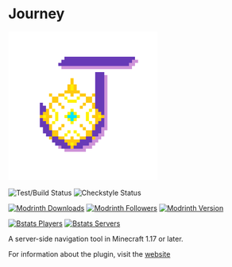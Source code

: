 # Journey
<img src="logo.png" alt="Journey Logo" width="300"/>

![Test/Build Status](https://img.shields.io/github/actions/workflow/status/whimxiqal/journey/build.yml?branch=main&label=Test%2FBuild&style=for-the-badge "Test/build status")
![Checkstyle Status](https://img.shields.io/github/actions/workflow/status/whimxiqal/journey/checkstyle.yml?branch=main?label=Checkstyle&style=for-the-badge "Checkstyle status")

[![Modrinth Downloads](https://img.shields.io/modrinth/dt/journey?style=for-the-badge "Modrinth downloads")](https://modrinth.com/plugin/journey)
[![Modrinth Followers](https://img.shields.io/modrinth/followers/journey?style=for-the-badge "Modrinth followers")](https://modrinth.com/plugin/journey)
[![Modrinth Version](https://img.shields.io/modrinth/v/journey?style=for-the-badge "Modrinth version")](https://modrinth.com/plugin/journey)

[![Bstats Players](https://img.shields.io/bstats/players/17665?style=for-the-badge "Bstats players")](https://bstats.org/plugin/bukkit/Journey/17665)
[![Bstats Servers](https://img.shields.io/bstats/servers/17665?style=for-the-badge "Bstats servers")](https://bstats.org/plugin/bukkit/Journey/17665)

A server-side navigation tool in Minecraft 1.17 or later.

For information about the plugin, visit the [website](https://journey.whimxiqal.net)